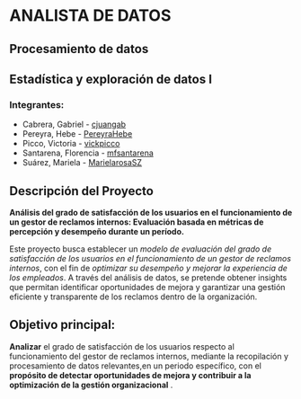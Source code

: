 # ANALISTA DE DATOS

## Procesamiento de datos
## Estadística y exploración de datos I

### Integrantes: 
- Cabrera, Gabriel - [cjuangab](https://github.com/cjuangab)
- Pereyra, Hebe - [PereyraHebe](https://github.com/PereyraHebe)
- Picco, Victoria - [vickpicco](https://github.com/vickpicco)
- Santarena, Florencia - [mfsantarena](https://github.com/mfsantarena)
- Suárez, Mariela - [MarielarosaSZ](https://github.com/MarielarosaSZ)

## Descripción del Proyecto

**Análisis del grado de satisfacción de los usuarios en el funcionamiento de un gestor de reclamos internos: Evaluación basada en métricas de percepción y desempeño durante un período.**

Este proyecto busca establecer un *modelo de evaluación del grado de satisfacción de los usuarios en el funcionamiento de un gestor de reclamos internos*, con el fin de *optimizar su desempeño y mejorar la experiencia de los empleados*. A través del análisis de datos, se pretende obtener insights que permitan identificar oportunidades de mejora y garantizar una gestión eficiente y transparente de los reclamos dentro de la organización.

## Objetivo principal:
**Analizar** el grado de satisfacción de los usuarios respecto al funcionamiento del gestor de reclamos internos, mediante la recopilación y procesamiento de datos relevantes,en un periodo específico, con el **propósito de detectar oportunidades de mejora y contribuir a la optimización de la gestión organizacional** .
